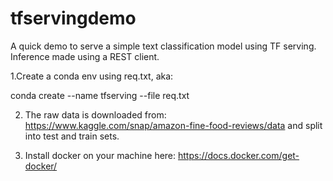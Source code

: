 # tfservingdemo

A quick demo to serve a simple text classification model using TF serving. Inference made using a REST client.

1.Create a conda env using req.txt, aka:

  conda create --name tfserving --file req.txt

2. The raw data is downloaded from: https://www.kaggle.com/snap/amazon-fine-food-reviews/data and split into test and train sets.

3. Install docker on your machine here: https://docs.docker.com/get-docker/
